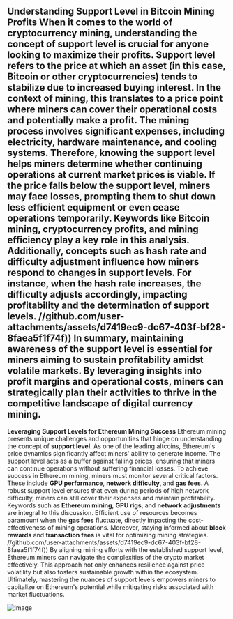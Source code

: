 **Understanding Support Level in Bitcoin Mining Profits**
When it comes to the world of cryptocurrency mining, understanding the concept of **support level** is crucial for anyone looking to maximize their profits. Support level refers to the price at which an asset (in this case, Bitcoin or other cryptocurrencies) tends to stabilize due to increased buying interest. In the context of mining, this translates to a price point where miners can cover their operational costs and potentially make a profit.
The mining process involves significant expenses, including electricity, hardware maintenance, and cooling systems. Therefore, knowing the support level helps miners determine whether continuing operations at current market prices is viable. If the price falls below the support level, miners may face losses, prompting them to shut down less efficient equipment or even cease operations temporarily.
Keywords like **Bitcoin mining**, **cryptocurrency profits**, and **mining efficiency** play a key role in this analysis. Additionally, concepts such as **hash rate** and **difficulty adjustment** influence how miners respond to changes in support levels. For instance, when the **hash rate** increases, the difficulty adjusts accordingly, impacting profitability and the determination of support levels.
 //github.com/user-attachments/assets/d7419ec9-dc67-403f-bf28-8faea5f1f74f))
In summary, maintaining awareness of the support level is essential for miners aiming to sustain profitability amidst volatile markets. By leveraging insights into **profit margins** and **operational costs**, miners can strategically plan their activities to thrive in the competitive landscape of digital currency mining.
---
**Leveraging Support Levels for Ethereum Mining Success**
Ethereum mining presents unique challenges and opportunities that hinge on understanding the concept of **support level**. As one of the leading altcoins, Ethereum's price dynamics significantly affect miners' ability to generate income. The support level acts as a buffer against falling prices, ensuring that miners can continue operations without suffering financial losses.
To achieve success in Ethereum mining, miners must monitor several critical factors. These include **GPU performance**, **network difficulty**, and **gas fees**. A robust support level ensures that even during periods of high network difficulty, miners can still cover their expenses and maintain profitability. 
Keywords such as **Ethereum mining**, **GPU rigs**, and **network adjustments** are integral to this discussion. Efficient use of resources becomes paramount when the **gas fees** fluctuate, directly impacting the cost-effectiveness of mining operations. Moreover, staying informed about **block rewards** and **transaction fees** is vital for optimizing mining strategies.
 //github.com/user-attachments/assets/d7419ec9-dc67-403f-bf28-8faea5f1f74f))
By aligning mining efforts with the established support level, Ethereum miners can navigate the complexities of the crypto market effectively. This approach not only enhances resilience against price volatility but also fosters sustainable growth within the ecosystem. Ultimately, mastering the nuances of support levels empowers miners to capitalize on Ethereum's potential while mitigating risks associated with market fluctuations.

![Image](https://github.com/user-attachments/assets/d7419ec9-dc67-403f-bf28-8faea5f1f74f)
